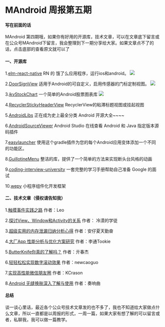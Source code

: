# MAndroid 周报第五期

#### 写在前面的话
MAndroid 第四期哦，如果你有好用的开源库，技术文章，可以在文章底下留言或在公众号MAndroid下留言，我会整理到下一期分享给大家。如果文章点不了的话，点击底部的查看原文就可以了

#### 一、开源库
1.[elm-react-native](https://github.com/stoneWeb/elm-react-native)
RN 的 饿了么应用程序，运行ios和android。
![](http://mdeandroid.oss-cn-beijing.aliyuncs.com/mandroid/05/mandroid_0501.jpg)

2.[DoorSignView](https://github.com/renaudcerrato/DoorSignView)
适用于Android的可自定义，启用传感器的门标定制视图。
![](http://mdeandroid.oss-cn-beijing.aliyuncs.com/mandroid/05/madnroid_0502.png)

3.[ikvStockChart](https://github.com/wordplat/ikvStockChart)
一个简单的Android股票图表库
![](http://mdeandroid.oss-cn-beijing.aliyuncs.com/mandroid/05/mandroid_0503.jpg)

4.[RecyclerStickyHeaderView](https://github.com/TellH/RecyclerStickyHeaderView)
RecyclerView的粘滞标题视图或挂起视图

5.[AndroidLibs](https://github.com/XXApple/AndroidLibs)
正在成为史上最全分类 Android 开源大全~~~~

6.[AndroidSourceViewer](https://github.com/pengwei1024/AndroidSourceViewer)
Android Studio 在线查看 Android 和 Java 指定版本源码插件

7.[easylauncher](https://github.com/akaita/easylauncher-gradle-plugin)
使用这个gradle插件为您的每个Android应用变体添加一个不同的功能区。

8.[GuillotineMenu](https://github.com/Yalantis/GuillotineMenu-Androidq)
整洁的库，提供了一个简单的方法来实现断头台风格的动画

9.[coding-interview-university](https://github.com/jwasham/coding-interview-university)
一套完整的学习手册帮助自己准备 Google 的面试

10.[wepy](https://github.com/Tencent/wepy)
小程序组件化开发框架

#### 二、技术文章（侵权请告知我）
1.[触摸事件实践之路](https://mp.weixin.qq.com/s/zMWuHQg8szgT5cP_9UUHPQ)
作者：Leo

2.[探讨View、Window和Activity的关系](https://mp.weixin.qq.com/s/wNdRSs-U05LLK_ZT2p2SFg)
作者： 冷漠的学徒

3.[超级实用的内存泄漏归纳分析心得](https://mp.weixin.qq.com/s/Q7aKsPqVKO7g2ofF81zThA)
作者：安仔夏天勤奋

4.[大厂App 性能分析与优化方案研究](https://mp.weixin.qq.com/s/Olgy26LTtonEQ63d3TjWIQ)
作者：李通Tookie

5.[ButterKnife你真的了解吗？](https://mp.weixin.qq.com/s/l1VIHiui9ik1RZ8tX9XGQg)
作者：亓春杰

6.[轻轻松松实现数字滚动效果](https://juejin.im/entry/5aee7f9b6fb9a07aca7a0f31)
作者：newcaoguo

7.[实现高性能微信朋友圈](https://juejin.im/post/5aeb21fc5188256737063d71)
作者：KCrason

8.[Android 无缝换肤深入了解与使用](https://juejin.im/post/5adbda4d518825671b021ce6)
作者：奏响曲

#### 总结
谈一谈心里话，最近各个公众号技术文章发的也不多了，我也不知道给大家做点什么文章，所以一直都是以周报的形式，一周一篇，如果大家有想了解的可以留言或者，私聊我，我可以做一篇教学。